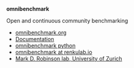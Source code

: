 **omnibenchmark** 

Open and continuous community benchmarking

- [omnibenchmark.org](https://omnibenchmark.org/)
- [Documentation](https://omnibenchmark.readthedocs.io/en/latest/index.html)
- [omnibenchmark python](https://pypi.org/project/omnibenchmark/)
- [omnibenchmark at renkulab.io](https://renkulab.io/gitlab/omnibenchmark)
- [Mark D. Robinson lab, University of Zurich](https://robinsonlabuzh.github.io/more_info.html)
